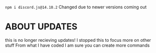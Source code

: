  `npm i discord.js@14.10.2`
 Changed due to newer versions coming out

 # ABOUT UPDATES
 this is no longer recieving updates!
 I stopped this to focus more on other stuff
 From what I have coded I am sure you can create more commands

